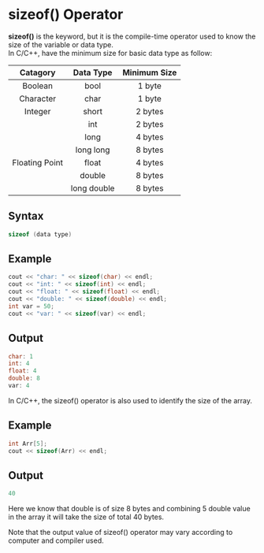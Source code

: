# sizeof() Operator   

**sizeof()** is the keyword, but it is the compile-time operator used to know the size of the variable or data type.  
In C/C++, have the minimum size for basic data type as follow:  

|    Catagory    |  Data Type  | Minimum Size |
|:--------------:|:-----------:|:------------:|
|    Boolean     |     bool    |    1 byte    |
|    Character   |     char    |    1 byte    |
|     Integer    |    short    |    2 bytes |
|                |     int     |    2 bytes |
|                |     long    |    4 bytes |
|                |  long long  |    8 bytes |
| Floating Point |    float    |    4 bytes |
|                |    double   |    8 bytes |
|                | long double |    8 bytes |  

## Syntax

```c++
sizeof (data type)
```
## Example  

```c++
cout << "char: " << sizeof(char) << endl;
cout << "int: " << sizeof(int) << endl;
cout << "float: " << sizeof(float) << endl;
cout << "double: " << sizeof(double) << endl;
int var = 50;
cout << "var: " << sizeof(var) << endl;
```

## Output

```c++
char: 1
int: 4
float: 4
double: 8
var: 4
```
In C/C++, the sizeof() operator is also used to identify the size of the array.  

## Example  

```c++
int Arr[5];
cout << sizeof(Arr) << endl; 
```
## Output  

```c++
40
```
Here we know that double is of size 8 bytes and combining 5 double value in the array it will take the size of total 40 bytes.  

Note that the output value of sizeof() operator may vary according to computer and compiler used.  



